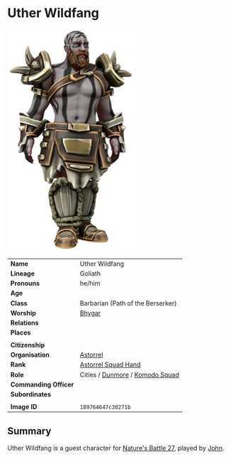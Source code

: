 # Uther Wildfang

<img src="https://raw.githubusercontent.com/jesskelsall/astarus-images/main/people/portraits/189764647c30271b.png" height="500" />

|||
| --- | --- |
| **Name** | Uther Wildfang | character.3
| **Lineage** | Goliath |
| **Pronouns** | he/him |
| **Age** | |
| **Class** | Barbarian (Path of the Berserker) |
| **Worship** | [Bhygar](../gods/deities/bhygar.md) |
| **Relations** | |
| **Places** | |
|||
| **Citizenship** | |
| **Organisation** | [Astorrel](../organisations/astorrel/astorrel.md) |
| **Rank** | [Astorrel Squad Hand](../organisations/astorrel/ranks/astorrel-squad-hand.md) |
| **Role** | Cities / [Dunmore](../places/cities/dunmore.md) / [Komodo Squad](../organisations/astorrel/squads/komodo-squad.md) |
| **Commanding Officer** | |
| **Subordinates** | |
|||
| **Image ID** | `189764647c30271b` |

## Summary

Uther Wildfang is a guest character for [Nature's Battle 27](../storylines/natures-battle-27.md), played by [John](../players/john.md).
